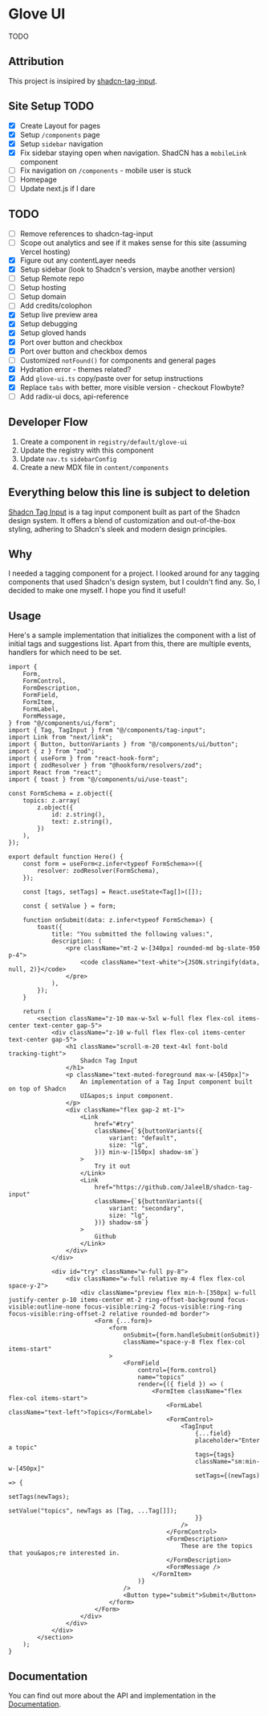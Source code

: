 # Glove UI

TODO

## Attribution

This project is insipired by [shadcn-tag-input](https://github.com/JaleelB/shadcn-tag-input).

## Site Setup TODO

- [x] Create Layout for pages
- [x] Setup `/components` page
- [x] Setup `sidebar` navigation
- [x] Fix sidebar staying open when navigation. ShadCN has a `mobileLink` component
- [ ] Fix navigation on `/components` - mobile user is stuck
- [ ] Homepage
- [ ] Update next.js if I dare

## TODO

- [ ] Remove references to shadcn-tag-input
- [ ] Scope out analytics and see if it makes sense for this site (assuming Vercel hosting)
- [x] Figure out any contentLayer needs
- [x] Setup sidebar (look to Shadcn's version, maybe another version)
- [ ] Setup Remote repo
- [ ] Setup hosting
- [ ] Setup domain
- [ ] Add credits/colophon
- [x] Setup live preview area
- [x] Setup debugging
- [x] Setup gloved hands
- [x] Port over button and checkbox
- [x] Port over button and checkbox demos
- [ ] Customized `notFound()` for components and general pages
- [x] Hydration error - themes related?
- [x] Add `glove-ui.ts` copy/paste over for setup instructions
- [x] Replace `tabs` with better, more visible version - checkout Flowbyte?
- [ ] Add radix-ui docs, api-reference

## Developer Flow

1. Create a component in `registry/default/glove-ui`
1. Update the registry with this component
1. Update `nav.ts` `sidebarConfig`
1. Create a new MDX file in `content/components`

## Everything below this line is subject to deletion

[Shadcn Tag Input](https://shadcn-tag-input.vercel.app/) is a tag input component built as part of the Shadcn design system. It offers a blend of customization and out-of-the-box styling, adhering to Shadcn's sleek and modern design principles.

## Why

I needed a tagging component for a project. I looked around for any tagging components that used Shadcn's design system, but I couldn't find any. So, I decided to make one myself. I hope you find it useful!

## Usage

Here's a sample implementation that initializes the component with a list of initial tags and suggestions list. Apart from this, there are multiple events, handlers for which need to be set.

```tsx
import {
	Form,
	FormControl,
	FormDescription,
	FormField,
	FormItem,
	FormLabel,
	FormMessage,
} from "@/components/ui/form";
import { Tag, TagInput } from "@/components/tag-input";
import Link from "next/link";
import { Button, buttonVariants } from "@/components/ui/button";
import { z } from "zod";
import { useForm } from "react-hook-form";
import { zodResolver } from "@hookform/resolvers/zod";
import React from "react";
import { toast } from "@/components/ui/use-toast";

const FormSchema = z.object({
	topics: z.array(
		z.object({
			id: z.string(),
			text: z.string(),
		})
	),
});

export default function Hero() {
	const form = useForm<z.infer<typeof FormSchema>>({
		resolver: zodResolver(FormSchema),
	});

	const [tags, setTags] = React.useState<Tag[]>([]);

	const { setValue } = form;

	function onSubmit(data: z.infer<typeof FormSchema>) {
		toast({
			title: "You submitted the following values:",
			description: (
				<pre className="mt-2 w-[340px] rounded-md bg-slate-950 p-4">
					<code className="text-white">{JSON.stringify(data, null, 2)}</code>
				</pre>
			),
		});
	}

	return (
		<section className="z-10 max-w-5xl w-full flex flex-col items-center text-center gap-5">
			<div className="z-10 w-full flex flex-col items-center text-center gap-5">
				<h1 className="scroll-m-20 text-4xl font-bold tracking-tight">
					Shadcn Tag Input
				</h1>
				<p className="text-muted-foreground max-w-[450px]">
					An implementation of a Tag Input component built on top of Shadcn
					UI&apos;s input component.
				</p>
				<div className="flex gap-2 mt-1">
					<Link
						href="#try"
						className={`${buttonVariants({
							variant: "default",
							size: "lg",
						})} min-w-[150px] shadow-sm`}
					>
						Try it out
					</Link>
					<Link
						href="https://github.com/JaleelB/shadcn-tag-input"
						className={`${buttonVariants({
							variant: "secondary",
							size: "lg",
						})} shadow-sm`}
					>
						Github
					</Link>
				</div>
			</div>

			<div id="try" className="w-full py-8">
				<div className="w-full relative my-4 flex flex-col space-y-2">
					<div className="preview flex min-h-[350px] w-full justify-center p-10 items-center mt-2 ring-offset-background focus-visible:outline-none focus-visible:ring-2 focus-visible:ring-ring focus-visible:ring-offset-2 relative rounded-md border">
						<Form {...form}>
							<form
								onSubmit={form.handleSubmit(onSubmit)}
								className="space-y-8 flex flex-col items-start"
							>
								<FormField
									control={form.control}
									name="topics"
									render={({ field }) => (
										<FormItem className="flex flex-col items-start">
											<FormLabel className="text-left">Topics</FormLabel>
											<FormControl>
												<TagInput
													{...field}
													placeholder="Enter a topic"
													tags={tags}
													className="sm:min-w-[450px]"
													setTags={(newTags) => {
														setTags(newTags);
														setValue("topics", newTags as [Tag, ...Tag[]]);
													}}
												/>
											</FormControl>
											<FormDescription>
												These are the topics that you&apos;re interested in.
											</FormDescription>
											<FormMessage />
										</FormItem>
									)}
								/>
								<Button type="submit">Submit</Button>
							</form>
						</Form>
					</div>
				</div>
			</div>
		</section>
	);
}
```

## Documentation

You can find out more about the API and implementation in the [Documentation](https://shadcn-tag-input.vercel.app/#setup).
